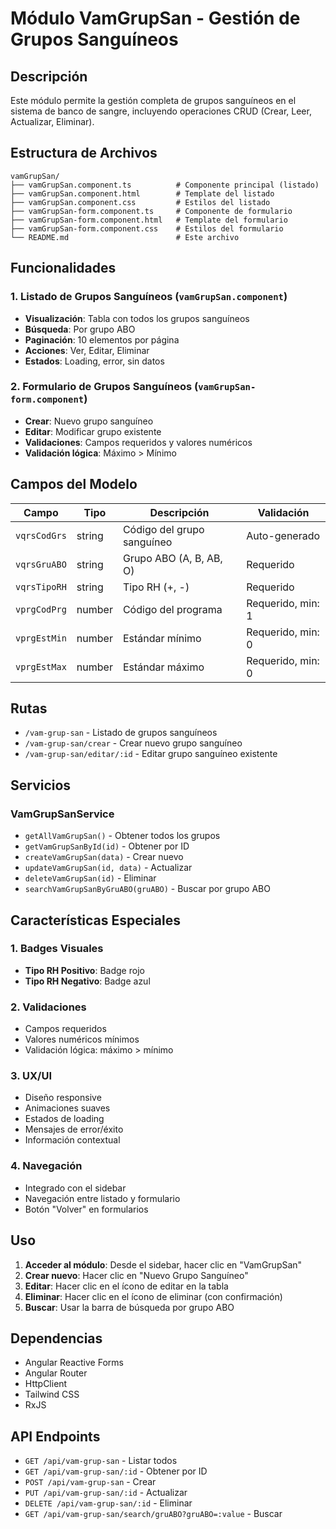 # Módulo VamGrupSan - Gestión de Grupos Sanguíneos

## Descripción
Este módulo permite la gestión completa de grupos sanguíneos en el sistema de banco de sangre, incluyendo operaciones CRUD (Crear, Leer, Actualizar, Eliminar).

## Estructura de Archivos

```
vamGrupSan/
├── vamGrupSan.component.ts          # Componente principal (listado)
├── vamGrupSan.component.html        # Template del listado
├── vamGrupSan.component.css         # Estilos del listado
├── vamGrupSan-form.component.ts     # Componente de formulario
├── vamGrupSan-form.component.html   # Template del formulario
├── vamGrupSan-form.component.css    # Estilos del formulario
└── README.md                        # Este archivo
```

## Funcionalidades

### 1. Listado de Grupos Sanguíneos (`vamGrupSan.component`)
- **Visualización**: Tabla con todos los grupos sanguíneos
- **Búsqueda**: Por grupo ABO
- **Paginación**: 10 elementos por página
- **Acciones**: Ver, Editar, Eliminar
- **Estados**: Loading, error, sin datos

### 2. Formulario de Grupos Sanguíneos (`vamGrupSan-form.component`)
- **Crear**: Nuevo grupo sanguíneo
- **Editar**: Modificar grupo existente
- **Validaciones**: Campos requeridos y valores numéricos
- **Validación lógica**: Máximo > Mínimo

## Campos del Modelo

| Campo | Tipo | Descripción | Validación |
|-------|------|-------------|------------|
| `vqrsCodGrs` | string | Código del grupo sanguíneo | Auto-generado |
| `vqrsGruABO` | string | Grupo ABO (A, B, AB, O) | Requerido |
| `vqrsTipoRH` | string | Tipo RH (+, -) | Requerido |
| `vprgCodPrg` | number | Código del programa | Requerido, min: 1 |
| `vprgEstMin` | number | Estándar mínimo | Requerido, min: 0 |
| `vprgEstMax` | number | Estándar máximo | Requerido, min: 0 |

## Rutas

- `/vam-grup-san` - Listado de grupos sanguíneos
- `/vam-grup-san/crear` - Crear nuevo grupo sanguíneo
- `/vam-grup-san/editar/:id` - Editar grupo sanguíneo existente

## Servicios

### VamGrupSanService
- `getAllVamGrupSan()` - Obtener todos los grupos
- `getVamGrupSanById(id)` - Obtener por ID
- `createVamGrupSan(data)` - Crear nuevo
- `updateVamGrupSan(id, data)` - Actualizar
- `deleteVamGrupSan(id)` - Eliminar
- `searchVamGrupSanByGruABO(gruABO)` - Buscar por grupo ABO

## Características Especiales

### 1. Badges Visuales
- **Tipo RH Positivo**: Badge rojo
- **Tipo RH Negativo**: Badge azul

### 2. Validaciones
- Campos requeridos
- Valores numéricos mínimos
- Validación lógica: máximo > mínimo

### 3. UX/UI
- Diseño responsive
- Animaciones suaves
- Estados de loading
- Mensajes de error/éxito
- Información contextual

### 4. Navegación
- Integrado con el sidebar
- Navegación entre listado y formulario
- Botón "Volver" en formularios

## Uso

1. **Acceder al módulo**: Desde el sidebar, hacer clic en "VamGrupSan"
2. **Crear nuevo**: Hacer clic en "Nuevo Grupo Sanguíneo"
3. **Editar**: Hacer clic en el ícono de editar en la tabla
4. **Eliminar**: Hacer clic en el ícono de eliminar (con confirmación)
5. **Buscar**: Usar la barra de búsqueda por grupo ABO

## Dependencias

- Angular Reactive Forms
- Angular Router
- HttpClient
- Tailwind CSS
- RxJS

## API Endpoints

- `GET /api/vam-grup-san` - Listar todos
- `GET /api/vam-grup-san/:id` - Obtener por ID
- `POST /api/vam-grup-san` - Crear
- `PUT /api/vam-grup-san/:id` - Actualizar
- `DELETE /api/vam-grup-san/:id` - Eliminar
- `GET /api/vam-grup-san/search/gruABO?gruABO=:value` - Buscar 